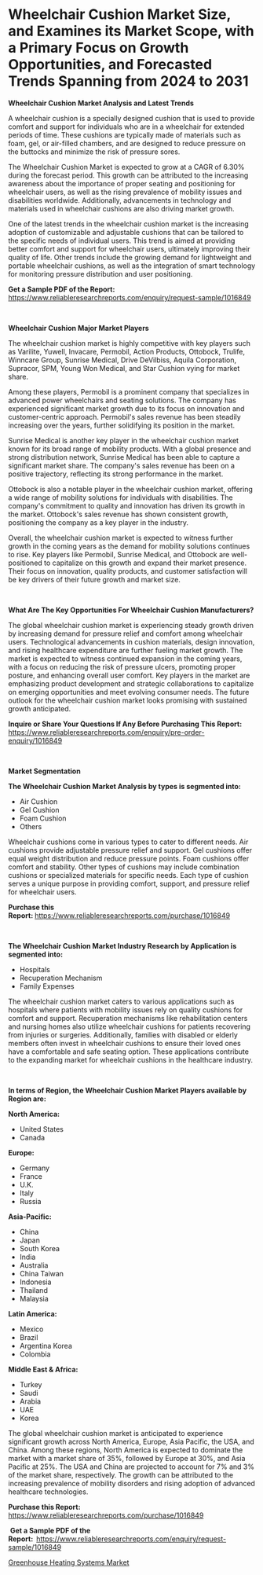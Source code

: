 <p><h1>Wheelchair Cushion Market Size, and Examines its Market Scope, with a Primary Focus on Growth Opportunities, and Forecasted Trends Spanning from 2024 to 2031</h1></p><p><strong>Wheelchair Cushion Market Analysis and Latest Trends</strong></p>
<p><p>A wheelchair cushion is a specially designed cushion that is used to provide comfort and support for individuals who are in a wheelchair for extended periods of time. These cushions are typically made of materials such as foam, gel, or air-filled chambers, and are designed to reduce pressure on the buttocks and minimize the risk of pressure sores.</p><p>The Wheelchair Cushion Market is expected to grow at a CAGR of 6.30% during the forecast period. This growth can be attributed to the increasing awareness about the importance of proper seating and positioning for wheelchair users, as well as the rising prevalence of mobility issues and disabilities worldwide. Additionally, advancements in technology and materials used in wheelchair cushions are also driving market growth.</p><p>One of the latest trends in the wheelchair cushion market is the increasing adoption of customizable and adjustable cushions that can be tailored to the specific needs of individual users. This trend is aimed at providing better comfort and support for wheelchair users, ultimately improving their quality of life. Other trends include the growing demand for lightweight and portable wheelchair cushions, as well as the integration of smart technology for monitoring pressure distribution and user positioning.</p></p>
<p><strong>Get a Sample PDF of the Report:&nbsp;</strong> <a href="https://www.reliableresearchreports.com/enquiry/request-sample/1016849">https://www.reliableresearchreports.com/enquiry/request-sample/1016849</a></p>
<p>&nbsp;</p>
<p><strong>Wheelchair Cushion Major Market Players</strong></p>
<p><p>The wheelchair cushion market is highly competitive with key players such as Varilite, Yuwell, Invacare, Permobil, Action Products, Ottobock, Trulife, Winncare Group, Sunrise Medical, Drive DeVilbiss, Aquila Corporation, Supracor, SPM, Young Won Medical, and Star Cushion vying for market share. </p><p>Among these players, Permobil is a prominent company that specializes in advanced power wheelchairs and seating solutions. The company has experienced significant market growth due to its focus on innovation and customer-centric approach. Permobil's sales revenue has been steadily increasing over the years, further solidifying its position in the market.</p><p>Sunrise Medical is another key player in the wheelchair cushion market known for its broad range of mobility products. With a global presence and strong distribution network, Sunrise Medical has been able to capture a significant market share. The company's sales revenue has been on a positive trajectory, reflecting its strong performance in the market.</p><p>Ottobock is also a notable player in the wheelchair cushion market, offering a wide range of mobility solutions for individuals with disabilities. The company's commitment to quality and innovation has driven its growth in the market. Ottobock's sales revenue has shown consistent growth, positioning the company as a key player in the industry.</p><p>Overall, the wheelchair cushion market is expected to witness further growth in the coming years as the demand for mobility solutions continues to rise. Key players like Permobil, Sunrise Medical, and Ottobock are well-positioned to capitalize on this growth and expand their market presence. Their focus on innovation, quality products, and customer satisfaction will be key drivers of their future growth and market size.</p></p>
<p>&nbsp;</p>
<p><strong>What Are The Key Opportunities For Wheelchair Cushion Manufacturers?</strong></p>
<p><p>The global wheelchair cushion market is experiencing steady growth driven by increasing demand for pressure relief and comfort among wheelchair users. Technological advancements in cushion materials, design innovation, and rising healthcare expenditure are further fueling market growth. The market is expected to witness continued expansion in the coming years, with a focus on reducing the risk of pressure ulcers, promoting proper posture, and enhancing overall user comfort. Key players in the market are emphasizing product development and strategic collaborations to capitalize on emerging opportunities and meet evolving consumer needs. The future outlook for the wheelchair cushion market looks promising with sustained growth anticipated.</p></p>
<p><strong>Inquire or Share Your Questions If Any Before Purchasing This Report:</strong> <a href="https://www.reliableresearchreports.com/enquiry/pre-order-enquiry/1016849">https://www.reliableresearchreports.com/enquiry/pre-order-enquiry/1016849</a></p>
<p>&nbsp;</p>
<p><strong>Market Segmentation</strong></p>
<p><strong>The Wheelchair Cushion Market Analysis by types is segmented into:</strong></p>
<p><ul><li>Air Cushion</li><li>Gel Cushion</li><li>Foam Cushion</li><li>Others</li></ul></p>
<p><p>Wheelchair cushions come in various types to cater to different needs. Air cushions provide adjustable pressure relief and support. Gel cushions offer equal weight distribution and reduce pressure points. Foam cushions offer comfort and stability. Other types of cushions may include combination cushions or specialized materials for specific needs. Each type of cushion serves a unique purpose in providing comfort, support, and pressure relief for wheelchair users.</p></p>
<p><strong>Purchase this Report:&nbsp;</strong><a href="https://www.reliableresearchreports.com/purchase/1016849">https://www.reliableresearchreports.com/purchase/1016849</a></p>
<p>&nbsp;</p>
<p><strong>The Wheelchair Cushion Market Industry Research by Application is segmented into:</strong></p>
<p><ul><li>Hospitals</li><li>Recuperation Mechanism</li><li>Family Expenses</li></ul></p>
<p><p>The wheelchair cushion market caters to various applications such as hospitals where patients with mobility issues rely on quality cushions for comfort and support. Recuperation mechanisms like rehabilitation centers and nursing homes also utilize wheelchair cushions for patients recovering from injuries or surgeries. Additionally, families with disabled or elderly members often invest in wheelchair cushions to ensure their loved ones have a comfortable and safe seating option. These applications contribute to the expanding market for wheelchair cushions in the healthcare industry.</p></p>
<p>&nbsp;</p>
<p><strong>In terms of Region, the Wheelchair Cushion Market Players available by Region are:</strong></p>
<p>
    <p> <strong> North America: </strong>
        <ul>
            <li>United States</li>
            <li>Canada</li>
        </ul>
        </p> 
    <p> <strong> Europe: </strong>
        <ul>
            <li>Germany</li>
            <li>France</li>
            <li>U.K.</li>
            <li>Italy</li>
            <li>Russia</li>
        </ul>
        </p> 
    <p> <strong> Asia-Pacific: </strong>
        <ul>
            <li>China</li>
            <li>Japan</li>
            <li>South Korea</li>
            <li>India</li>
            <li>Australia</li>
            <li>China Taiwan</li>
            <li>Indonesia</li>
            <li>Thailand</li>
            <li>Malaysia</li>
        </ul>
        </p> 
    <p> <strong> Latin America: </strong>
        <ul>
            <li>Mexico</li>
            <li>Brazil</li>
            <li>Argentina Korea</li>
            <li>Colombia</li>
        </ul>
        </p> 
    <p> <strong> Middle East & Africa: </strong>
        <ul>
            <li>Turkey</li>
            <li>Saudi</li>
            <li>Arabia</li>
            <li>UAE</li>
            <li>Korea</li>
        </ul>
    </p>
    </p>
<p><p>The global wheelchair cushion market is anticipated to experience significant growth across North America, Europe, Asia Pacific, the USA, and China. Among these regions, North America is expected to dominate the market with a market share of 35%, followed by Europe at 30%, and Asia Pacific at 25%. The USA and China are projected to account for 7% and 3% of the market share, respectively. The growth can be attributed to the increasing prevalence of mobility disorders and rising adoption of advanced healthcare technologies.</p></p>
<p><strong>Purchase this Report: </strong><a href="https://www.reliableresearchreports.com/purchase/1016849">https://www.reliableresearchreports.com/purchase/1016849</a></p>
<p>&nbsp;<strong>Get a Sample PDF of the Report:&nbsp;&nbsp;</strong><a href="https://www.reliableresearchreports.com/enquiry/request-sample/1016849">https://www.reliableresearchreports.com/enquiry/request-sample/1016849</a></p>
<p><strong></strong></p>
<p><p><a href="https://three-jumbo-f6d.notion.site/Greenhouse-Heating-Systems-Market-Size-Evaluating-its-Market-Trends-Growth-and-Projections-2024--9d4a3784201641e2bc3eb099acc8c27e">Greenhouse Heating Systems Market</a></p></p>